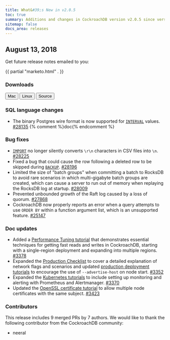 ```yaml
---
title: What&#39;s New in v2.0.5
toc: true
summary: Additions and changes in CockroachDB version v2.0.5 since version v2.0.4
sitemap: false
docs_area: releases 
---
```


## August 13, 2018

Get future release notes emailed to you:

{{ partial "marketo.html" . }}

### Downloads

<div id="os-tabs" class="clearfix os-tabs_button-outline-primary">
    <a href="https://binaries.cockroachdb.com/cockroach-v2.0.5.darwin-10.9-amd64.tgz"><button id="mac" data-eventcategory="mac-binary-release-notes">Mac</button></a>
    <a href="https://binaries.cockroachdb.com/cockroach-v2.0.5.linux-amd64.tgz"><button id="linux" data-eventcategory="linux-binary-release-notes">Linux</button></a>
    <a href="https://binaries.cockroachdb.com/cockroach-v2.0.5.src.tgz"><button id="source" data-eventcategory="source-release-notes">Source</button></a>
</div>

### SQL language changes

- The binary Postgres wire format is now supported for [`INTERVAL`](../v2.0/interval.html) values. [#28135][#28135] {% comment %}doc{% endcomment %}

### Bug fixes

- [`IMPORT`](../v2.0/import.html) no longer silently converts `\r\n` characters in CSV files into `\n`. [#28225][#28225]
- Fixed a bug that could cause the row following a deleted row to be skipped during [`BACKUP`](../v2.0/backup.html). [#28196][#28196]
- Limited the size of "batch groups" when committing a batch to RocksDB to avoid rare scenarios in which multi-gigabyte batch groups are created, which can cause a server to run out of memory when replaying the RocksDB log at startup. [#28009][#28009]
- Prevented unbounded growth of the Raft log caused by a loss of quorum. [#27868][#27868]
- CockroachDB now properly reports an error when a query attempts to use `ORDER BY` within a function argument list,
  which is an unsupported feature. [#25147][#25147]

### Doc updates

- Added a [Performance Tuning tutorial](../v2.0/performance-tuning.html) that demonstrates essential techniques for getting fast reads and writes in CockroachDB, starting with a single-region deployment and expanding into multiple regions. [#3378][#3378]
- Expanded the [Production Checklist](../v2.0/recommended-production-settings.html#networking) to cover a detailed explanation of network flags and scenarios and updated [production deployment tutorials](../v2.0/manual-deployment.html) to encourage the use of `--advertise-host` on node start. [#3352][#3352]
- Expanded the [Kubernetes tutorials](../v2.0/orchestrate-cockroachdb-with-kubernetes.html) to include setting up monitoring and alerting with Prometheus and Alertmanager. [#3370][#3370]
- Updated the [OpenSSL certificate tutorial](../v2.0/create-security-certificates-openssl.html) to allow multiple node certificates with the same subject. [#3423][#3423]

### Contributors

This release includes 9 merged PRs by 7 authors. We would like to thank the following contributor from the CockroachDB community:

- neeral

[#25147]: https://github.com/cockroachdb/cockroach/pull/25147
[#27868]: https://github.com/cockroachdb/cockroach/pull/27868
[#28009]: https://github.com/cockroachdb/cockroach/pull/28009
[#28135]: https://github.com/cockroachdb/cockroach/pull/28135
[#28196]: https://github.com/cockroachdb/cockroach/pull/28196
[#28225]: https://github.com/cockroachdb/cockroach/pull/28225
[#3378]: https://github.com/cockroachdb/docs/pull/3378
[#3352]: https://github.com/cockroachdb/docs/pull/3352
[#3370]: https://github.com/cockroachdb/docs/pull/3370
[#3385]: https://github.com/cockroachdb/docs/pull/3385
[#3423]: https://github.com/cockroachdb/docs/pull/3423
